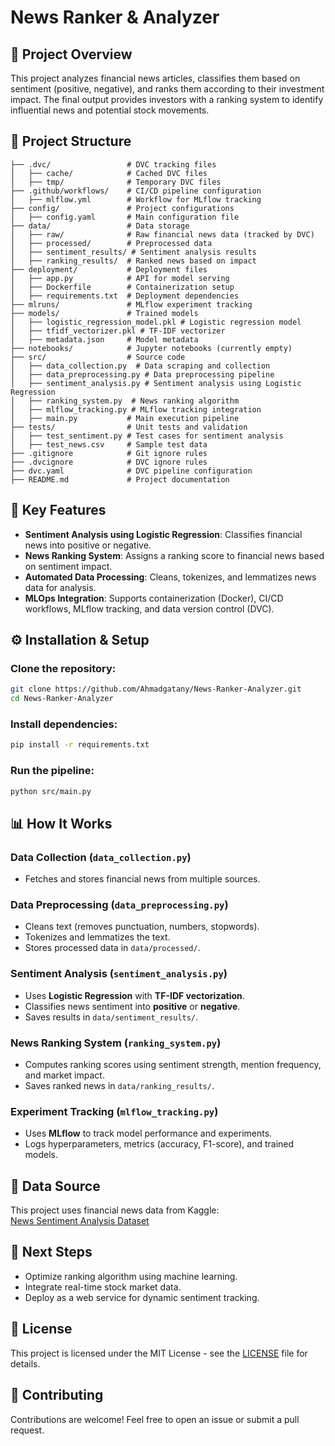 # News Ranker & Analyzer

## 📌 Project Overview
This project analyzes financial news articles, classifies them based on sentiment (positive, negative), and ranks them according to their investment impact. The final output provides investors with a ranking system to identify influential news and potential stock movements.

## 📂 Project Structure
```
├── .dvc/                 # DVC tracking files
│   ├── cache/            # Cached DVC files
│   ├── tmp/              # Temporary DVC files
├── .github/workflows/    # CI/CD pipeline configuration
│   ├── mlflow.yml        # Workflow for MLflow tracking
├── config/               # Project configurations
│   ├── config.yaml       # Main configuration file
├── data/                 # Data storage
│   ├── raw/              # Raw financial news data (tracked by DVC)
│   ├── processed/        # Preprocessed data
│   ├── sentiment_results/ # Sentiment analysis results
│   ├── ranking_results/  # Ranked news based on impact
├── deployment/           # Deployment files
│   ├── app.py            # API for model serving
│   ├── Dockerfile        # Containerization setup
│   ├── requirements.txt  # Deployment dependencies
├── mlruns/               # MLflow experiment tracking
├── models/               # Trained models
│   ├── logistic_regression_model.pkl # Logistic regression model
│   ├── tfidf_vectorizer.pkl # TF-IDF vectorizer
│   ├── metadata.json     # Model metadata
├── notebooks/            # Jupyter notebooks (currently empty)
├── src/                  # Source code
│   ├── data_collection.py  # Data scraping and collection
│   ├── data_preprocessing.py # Data preprocessing pipeline
│   ├── sentiment_analysis.py # Sentiment analysis using Logistic Regression
│   ├── ranking_system.py  # News ranking algorithm
│   ├── mlflow_tracking.py # MLflow tracking integration
│   ├── main.py           # Main execution pipeline
├── tests/                # Unit tests and validation
│   ├── test_sentiment.py # Test cases for sentiment analysis
│   ├── test_news.csv     # Sample test data
├── .gitignore            # Git ignore rules
├── .dvcignore            # DVC ignore rules
├── dvc.yaml              # DVC pipeline configuration
├── README.md             # Project documentation
```

## 🚀 Key Features
- **Sentiment Analysis using Logistic Regression**: Classifies financial news into positive or negative.
- **News Ranking System**: Assigns a ranking score to financial news based on sentiment impact.
- **Automated Data Processing**: Cleans, tokenizes, and lemmatizes news data for analysis.
- **MLOps Integration**: Supports containerization (Docker), CI/CD workflows, MLflow tracking, and data version control (DVC).

## ⚙️ Installation & Setup
### Clone the repository:
```bash
git clone https://github.com/Ahmadgatany/News-Ranker-Analyzer.git
cd News-Ranker-Analyzer
```
### Install dependencies:
```bash
pip install -r requirements.txt
```
### Run the pipeline:
```bash
python src/main.py
```

## 📊 How It Works
### Data Collection (`data_collection.py`)
- Fetches and stores financial news from multiple sources.

### Data Preprocessing (`data_preprocessing.py`)
- Cleans text (removes punctuation, numbers, stopwords).
- Tokenizes and lemmatizes the text.
- Stores processed data in `data/processed/`.

### Sentiment Analysis (`sentiment_analysis.py`)
- Uses **Logistic Regression** with **TF-IDF vectorization**.
- Classifies news sentiment into **positive** or **negative**.
- Saves results in `data/sentiment_results/`.

### News Ranking System (`ranking_system.py`)
- Computes ranking scores using sentiment strength, mention frequency, and market impact.
- Saves ranked news in `data/ranking_results/`.

### Experiment Tracking (`mlflow_tracking.py`)
- Uses **MLflow** to track model performance and experiments.
- Logs hyperparameters, metrics (accuracy, F1-score), and trained models.

## 📌 Data Source
This project uses financial news data from Kaggle:  
[News Sentiment Analysis Dataset](https://www.kaggle.com/datasets/myrios/news-sentiment-analysis/data)

## 📌 Next Steps
- Optimize ranking algorithm using machine learning.
- Integrate real-time stock market data.
- Deploy as a web service for dynamic sentiment tracking.

## 🐜 License
This project is licensed under the MIT License - see the [LICENSE](LICENSE) file for details.

## 🤝 Contributing
Contributions are welcome! Feel free to open an issue or submit a pull request.
